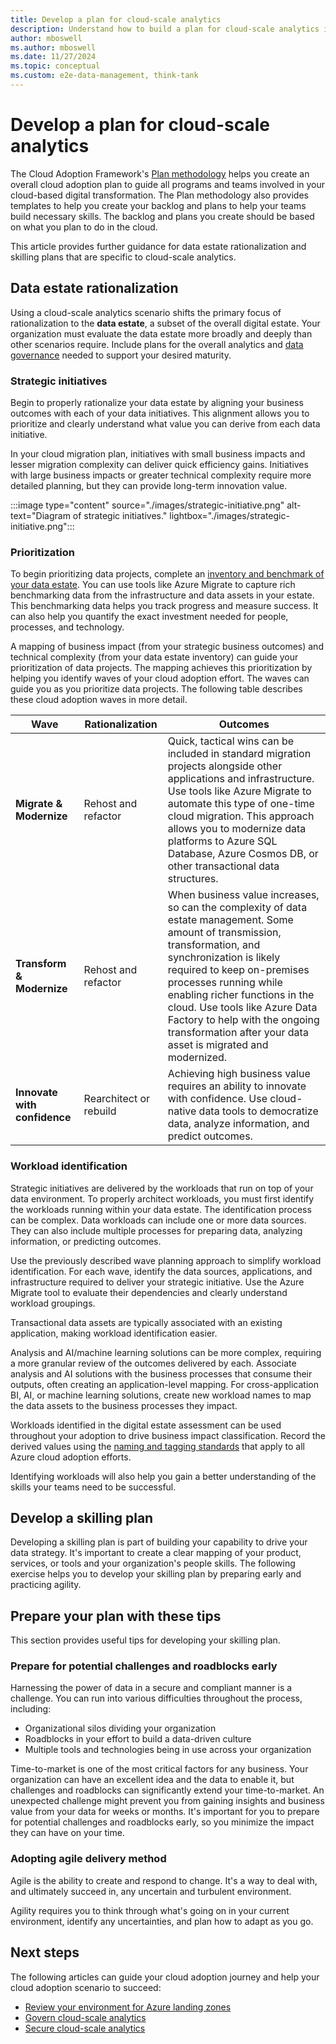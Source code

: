 ```yaml
---
title: Develop a plan for cloud-scale analytics
description: Understand how to build a plan for cloud-scale analytics in Azure.
author: mboswell
ms.author: mboswell
ms.date: 11/27/2024
ms.topic: conceptual
ms.custom: e2e-data-management, think-tank
---
```


# Develop a plan for cloud-scale analytics

The Cloud Adoption Framework's [Plan methodology](../../plan/index.md) helps you create an overall cloud adoption plan to guide all programs and teams involved in your cloud-based digital transformation. The Plan methodology also provides templates to help you create your backlog and plans to help your teams build necessary skills. The backlog and plans you create should be based on what you plan to do in the cloud.

This article provides further guidance for data estate rationalization and skilling plans that are specific to cloud-scale analytics.

## Data estate rationalization

Using a cloud-scale analytics scenario shifts the primary focus of rationalization to the **data estate**, a subset of the overall digital estate. Your organization must evaluate the data estate more broadly and deeply than other scenarios require. Include plans for the overall analytics and [data governance](./govern.md) needed to support your desired maturity.

### Strategic initiatives

Begin to properly rationalize your data estate by aligning your business outcomes with each of your data initiatives. This alignment allows you to prioritize and clearly understand what value you can derive from each data initiative.

In your cloud migration plan, initiatives with small business impacts and lesser migration complexity can deliver quick efficiency gains. Initiatives with large business impacts or greater technical complexity require more detailed planning, but they can provide long-term innovation value.

:::image type="content" source="./images/strategic-initiative.png" alt-text="Diagram of strategic initiatives." lightbox="./images/strategic-initiative.png":::

### Prioritization

To begin prioritizing data projects, complete an [inventory and benchmark of your data estate](../../plan/discover-existing-workload-inventory.md). You can use tools like Azure Migrate to capture rich benchmarking data from the infrastructure and data assets in your estate. This benchmarking data helps you track progress and measure success. It can also help you quantify the exact investment needed for people, processes, and technology.

A mapping of business impact (from your strategic business outcomes) and technical complexity (from your data estate inventory) can guide your prioritization of data projects. The mapping achieves this prioritization by helping you identify waves of your cloud adoption effort. The waves can guide you as you prioritize data projects. The following table describes these cloud adoption waves in more detail.

| Wave | Rationalization | Outcomes |
|------|-----------------|----------|
|**Migrate & Modernize**| Rehost and refactor | Quick, tactical wins can be included in standard migration projects alongside other applications and infrastructure. Use tools like Azure Migrate to automate this type of one-time cloud migration. This approach allows you to modernize data platforms to Azure SQL Database, Azure Cosmos DB, or other transactional data structures.|
|**Transform & Modernize**| Rehost and refactor | When business value increases, so can the complexity of data estate management. Some amount of transmission, transformation, and synchronization is likely required to keep on-premises processes running while enabling richer functions in the cloud. Use tools like Azure Data Factory to help with the ongoing transformation after your data asset is migrated and modernized.|
|**Innovate with confidence**| Rearchitect or rebuild | Achieving high business value requires an ability to innovate with confidence. Use cloud-native data tools to democratize data, analyze information, and predict outcomes.|

### Workload identification

Strategic initiatives are delivered by the workloads that run on top of your data environment. To properly architect workloads, you must first identify the workloads running within your data estate. The identification process can be complex. Data workloads can include one or more data sources. They can also include multiple processes for preparing data, analyzing information, or predicting outcomes.

Use the previously described wave planning approach to simplify workload identification. For each wave, identify the data sources, applications, and infrastructure required to deliver your strategic initiative. Use the Azure Migrate tool to evaluate their dependencies and clearly understand workload groupings.

Transactional data assets are typically associated with an existing application, making workload identification easier.

Analysis and AI/machine learning solutions can be more complex, requiring a more granular review of the outcomes delivered by each. Associate analysis and AI solutions with the business processes that consume their outputs, often creating an application-level mapping. For cross-application BI, AI, or machine learning solutions, create new workload names to map the data assets to the business processes they impact.

Workloads identified in the digital estate assessment can be used throughout your adoption to drive business impact classification. Record the derived values using the [naming and tagging standards](/azure/cloud-adoption-framework/ready/azure-best-practices/resource-naming) that apply to all Azure cloud adoption efforts.

Identifying workloads will also help you gain a better understanding of the skills your teams need to be successful.

## Develop a skilling plan

Developing a skilling plan is part of building your capability to drive your data strategy. It's important to create a clear mapping of your product, services, or tools and your organization's people skills. The following exercise helps you to develop your skilling plan by preparing early and practicing agility.

## Prepare your plan with these tips

This section provides useful tips for developing your skilling plan.

### Prepare for potential challenges and roadblocks early

Harnessing the power of data in a secure and compliant manner is a challenge. You can run into various difficulties throughout the process, including:

* Organizational silos dividing your organization
* Roadblocks in your effort to build a data-driven culture
* Multiple tools and technologies being in use across your organization

Time-to-market is one of the most critical factors for any business. Your organization can have an excellent idea and the data to enable it, but challenges and roadblocks can significantly extend your time-to-market. An unexpected challenge might prevent you from gaining insights and business value from your data for weeks or months. It's important for you to prepare for potential challenges and roadblocks early, so you minimize the impact they can have on your time.

### Adopting agile delivery method

Agile is the ability to create and respond to change. It's a way to deal with, and ultimately succeed in, any uncertain and turbulent environment.

Agility requires you to think through what's going on in your current environment, identify any uncertainties, and plan how to adapt as you go.

## Next steps

The following articles can guide your cloud adoption journey and help your cloud adoption scenario to succeed:

- [Review your environment for Azure landing zones](./ready.md)
- [Govern cloud-scale analytics](./govern.md)
- [Secure cloud-scale analytics](./secure.md)